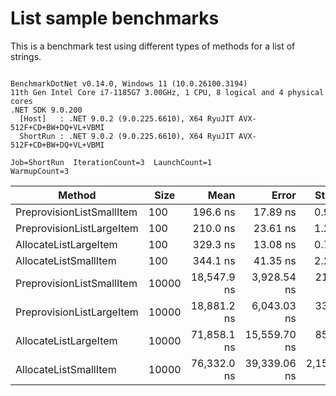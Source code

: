 # List sample benchmarks

This is a benchmark test using different types of methods for a list of strings.

```

BenchmarkDotNet v0.14.0, Windows 11 (10.0.26100.3194)
11th Gen Intel Core i7-1185G7 3.00GHz, 1 CPU, 8 logical and 4 physical cores
.NET SDK 9.0.200
  [Host]   : .NET 9.0.2 (9.0.225.6610), X64 RyuJIT AVX-512F+CD+BW+DQ+VL+VBMI
  ShortRun : .NET 9.0.2 (9.0.225.6610), X64 RyuJIT AVX-512F+CD+BW+DQ+VL+VBMI

Job=ShortRun  IterationCount=3  LaunchCount=1  
WarmupCount=3  

```
| Method                    | Size  | Mean        | Error        | StdDev      | StdErr      | Min         | Max         | Op/s        | Gen0    | Gen1    | Gen2    | Allocated |
|-------------------------- |------ |------------:|-------------:|------------:|------------:|------------:|------------:|------------:|--------:|--------:|--------:|----------:|
| PreprovisionListSmallItem | 100   |    196.6 ns |     17.89 ns |     0.98 ns |     0.57 ns |    195.5 ns |    197.4 ns | 5,087,532.0 |  0.1364 |  0.0002 |       - |     856 B |
| PreprovisionListLargeItem | 100   |    210.0 ns |     23.61 ns |     1.29 ns |     0.75 ns |    208.8 ns |    211.4 ns | 4,762,070.1 |  0.1364 |  0.0002 |       - |     856 B |
| AllocateListLargeItem     | 100   |    329.3 ns |     13.08 ns |     0.72 ns |     0.41 ns |    328.7 ns |    330.1 ns | 3,036,544.8 |  0.3490 |  0.0014 |       - |    2192 B |
| AllocateListSmallItem     | 100   |    344.1 ns |     41.35 ns |     2.27 ns |     1.31 ns |    342.2 ns |    346.6 ns | 2,905,813.2 |  0.3490 |  0.0014 |       - |    2192 B |
| PreprovisionListSmallItem | 10000 | 18,547.9 ns |  3,928.54 ns |   215.34 ns |   124.32 ns | 18,381.0 ns | 18,791.0 ns |    53,914.5 | 12.6343 |  2.5024 |       - |   80056 B |
| PreprovisionListLargeItem | 10000 | 18,881.2 ns |  6,043.03 ns |   331.24 ns |   191.24 ns | 18,636.3 ns | 19,258.1 ns |    52,962.8 | 12.6343 |  2.5024 |       - |   80056 B |
| AllocateListLargeItem     | 10000 | 71,858.1 ns | 15,559.70 ns |   852.88 ns |   492.41 ns | 71,085.4 ns | 72,773.3 ns |    13,916.3 | 41.6260 | 41.6260 | 41.6260 |  262470 B |
| AllocateListSmallItem     | 10000 | 76,332.0 ns | 39,339.06 ns | 2,156.31 ns | 1,244.94 ns | 74,799.9 ns | 78,797.8 ns |    13,100.7 | 41.6260 | 41.6260 | 41.6260 |  262470 B |
